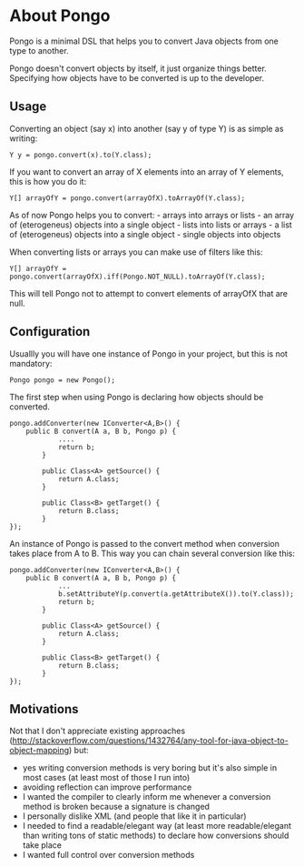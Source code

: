 About Pongo
===========

Pongo is a minimal DSL that helps you to convert Java objects from one type to another.

Pongo doesn't convert objects by itself, it just organize things better.
Specifying how objects have to be converted is up to the developer.

Usage
-----
Converting an object (say x) into another (say y of type Y) is as simple as writing:

    Y y = pongo.convert(x).to(Y.class);

If you want to convert an array of X elements into an array of Y elements, this is how you do it:

    Y[] arrayOfY = pongo.convert(arrayOfX).toArrayOf(Y.class);

As of now Pongo helps you to convert:
    - arrays into arrays or lists
    - an array of (eterogeneus) objects into a single object
    - lists into lists or arrays
    - a list of (eterogeneus) objects into a single object
    - single objects into objects

When converting lists or arrays you can make use of filters like this:

    Y[] arrayOfY = pongo.convert(arrayOfX).iff(Pongo.NOT_NULL).toArrayOf(Y.class);

This will tell Pongo not to attempt to convert elements of arrayOfX that are null.

Configuration
-------------
Usuallly you will have one instance of Pongo in your project, but this is not mandatory:

    Pongo pongo = new Pongo();

The first step when using Pongo is declaring how objects should be converted.

    pongo.addConverter(new IConverter<A,B>() {
        public B convert(A a, B b, Pongo p) {
                ....
                return b;
            }

            public Class<A> getSource() {
                return A.class;
            }

            public Class<B> getTarget() {
                return B.class;
            }
    });

An instance of Pongo is passed to the convert method when conversion takes place from A to B.
This way you can chain several conversion like this:

    pongo.addConverter(new IConverter<A,B>() {
        public B convert(A a, B b, Pongo p) {
                ...
                b.setAttributeY(p.convert(a.getAttributeX()).to(Y.class));
                return b;
            }

            public Class<A> getSource() {
                return A.class;
            }

            public Class<B> getTarget() {
                return B.class;
            }
    });

Motivations
-----------
Not that I don't appreciate existing approaches (http://stackoverflow.com/questions/1432764/any-tool-for-java-object-to-object-mapping) but:

- yes writing conversion methods is very boring but it's also simple in most cases (at least most of those I run into)
- avoiding reflection can improve performance
- I wanted the compiler to clearly inform me whenever a conversion method is broken because a signature is changed
- I personally dislike XML (and people that like it in particular)
- I needed to find a readable/elegant way (at least more readable/elegant than writing tons of static methods) to declare how conversions should take place
- I wanted full control over conversion methods



